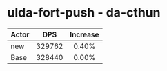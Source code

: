 # ulda-fort-push - da-cthun
| Actor | DPS | Increase |
|---|:---:|:---:|
|new|329762|0.40%|
|Base|328440|0.00%|
